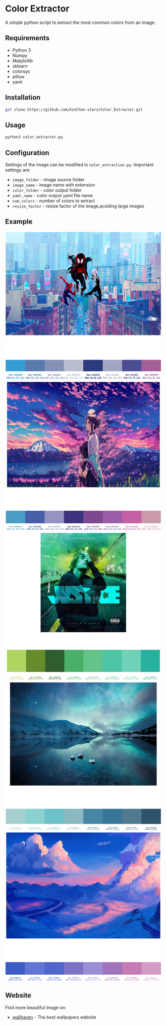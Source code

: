 # Color Extractor
A simple python script to extract the most common colors from an image.

## Requirements
- Python 3
- Numpy
- Matplotlib
- sklearn
- colorsys
- pillow
- yaml

## Installation
```bash
git clone https://github.com/XinChen-stars/Color_Extractor.git
```

## Usage
```bash
python3 color_extractor.py 
```

## Configuration
Settings of the image can be modified in `color_extraction.py`. Important settings are:
- `image_folder` - image source folder
- `image_name` - image name with extension
- `color_folder` - color output folder
- `yaml_name` - color output yaml file name
- `num_colors` - number of colors to extract
- `resize_factor` - resize factor of the image,avoiding large images

## Example
<div align="center">
  <img src="pics/sypider_example.png" alt="preview" width="640" height="480">
  <img src="pics/guimie.png" alt="preview" width="640" height="480">
  <img src="pics/justice.png" alt="preview" width="640" height="480">
  <img src="pics/wall6.png" alt="preview" width="640" height="480">
  <img src="pics/wall3.png" alt="preview" width="640" height="480">
</div>

## Website
Find more beautiful image on:
- [wallhaven](https://wallhaven.cc/) - The best wallpapers website
